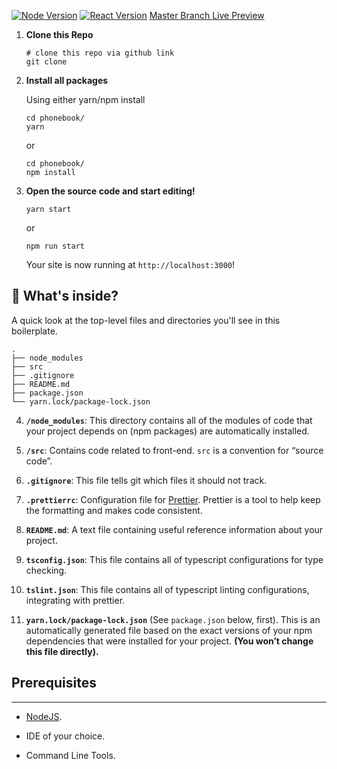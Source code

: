 [![Node Version](https://img.shields.io/badge/Node-10.16.0-339933.svg?style=flat&logo=Node.js)]()
[![React Version](https://img.shields.io/badge/React-16.9.0-61DAFB.svg?style=flat&logo=React)]()
[Master Branch Live Preview]()<br/>



1.  **Clone this Repo**

    ```shell
    # clone this repo via github link
    git clone 
    ```

2.  **Install all packages**

    Using either yarn/npm install

    ```shell
    cd phonebook/
    yarn
    ```

    or

    ```shell
    cd phonebook/
    npm install
    ```
3.  **Open the source code and start editing!**

    ```shell
    yarn start
    ```

    or

    ```shell
    npm run start
    ```

    Your site is now running at `http://localhost:3000`!

## 🧐 What's inside?

A quick look at the top-level files and directories you'll see in this boilerplate.

    .
    ├── node_modules
    ├── src
    ├── .gitignore
    ├── README.md
    ├── package.json
    └── yarn.lock/package-lock.json



4.  **`/node_modules`**: This directory contains all of the modules of code that your project depends on (npm packages) are automatically installed.

5.  **`/src`**: Contains code related to front-end. `src` is a convention for “source code”.

6.  **`.gitignore`**: This file tells git which files it should not track.

7.  **`.prettierrc`**: Configuration file for [Prettier](https://prettier.io/). Prettier is a tool to help keep the formatting and makes code consistent.

17. **`README.md`**: A text file containing useful reference information about your project.

18. **`tsconfig.json`**: This file contains all of typescript configurations for type checking.

19. **`tslint.json`**: This file contains all of typescript linting configurations, integrating with prettier.

20. **`yarn.lock/package-lock.json`** (See `package.json` below, first). This is an automatically generated file based on the exact versions of your npm dependencies that were installed for your project. **(You won’t change this file directly).**

## Prerequisites

---

- [NodeJS](https://nodejs.org/en/).

- IDE of your choice.
- Command Line Tools.

